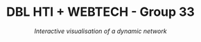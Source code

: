 <div align="center">
  <h1>DBL HTI + WEBTECH - Group 33</h1>
  <i>Interactive visualisation of a dynamic network</i>
</div>